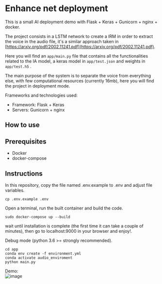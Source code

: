 # Enhance net deployment

This is a small AI deployment demo with Flask + Keras + Gunicorn + nginx + docker.

The project consists in a LSTM network to create a IRM in order to extract the voice in the audio file, it's a similar approach taken in [https://arxiv.org/pdf/2002.11241.pdf](https://arxiv.org/pdf/2002.11241.pdf).  

Here you will find an `` app/main.py `` file that contains all the functionalities related to the IA model, a keras model in `` app/test.json `` and weights in `` app/test.h5 `` .

The main purpose of the system is to separate the voice from everything else, with few computational resources (currently 16mb), here you will find the project in deployment mode.

Frameworks and technologies used:

* Framework: Flask + Keras
* Servers: Gunicorn + nginx

## How to use

## Prerequisites

* Docker
* docker-compose

## Instructions

In this repository, copy the file named .env.example to .env and adjust file variables.

```
cp .env.example .env
```

Open a terminal, run the built container and build the code.

```
sudo docker-compose up --build
```

wait until installation is complete (the first time it can take a couple of minutes), then go to localhost:9000 in your browser and enjoy!.

Debug mode (python 3.6 >= strongly recommended).

```
cd app
conda env create -f environment.yml
conda activate audio_enviroment
python main.py
```

Demo:<br/>
![image](https://github.com/sralex/voice_extractor/blob/master/demo.png)